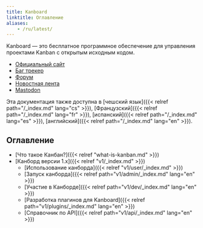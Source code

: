 ```yaml
---
title: Kanboard
linktitle: Оглавление
aliases:
    - /ru/latest/
---
```


Kanboard — это бесплатное программное обеспечение для управления проектами Kanban с открытым исходным кодом.

- [Официальный сайт](https://kanboard.org)
- [Баг трекер](https://github.com/kanboard/kanboard/issues)
- [Форум](https://kanboard.discourse.group/)
- [Новостная лента](https://github.com/kanboard/kanboard/releases.atom)
- [Mastodon](https://mastodon.social/@kanboard)

Эта документация также доступна в [чешский язык]({{< relref path="/_index.md" lang="cs" >}}), [Французский]({{< relref path="/_index.md" lang="fr" >}}), [испанский]({{< relref path="/_index.md" lang="es" >}}), [английский]({{< relref path="/_index.md" lang="en" >}}).

## Оглавление

- [Что такое Канбан?]({{< relref "what-is-kanban.md" >}})
- [Канборд версии 1.x]({{< relref "v1/_index.md" >}})
    - [Использование канборда]({{< relref "v1/user/_index.md" >}})
    - [Запуск канборда]({{< relref path="v1/admin/_index.md" lang="en" >}})
    - [Участие в Канборде]({{< relref path="v1/dev/_index.md" lang="en" >}})
    - [Разработка плагинов для Kanboard]({{< relref path="v1/plugins/_index.md" lang="en" >}})
    - [Справочник по API]({{< relref path="v1/api/_index.md" lang="en" >}})
